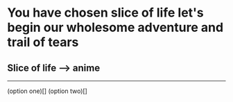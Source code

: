 # You have chosen slice of life let's begin our wholesome adventure and trail of tears
## Slice of life --> anime
---
(option one)[]
(option two)[]